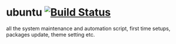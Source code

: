 # ubuntu [![Build Status](https://travis-ci.org/TheMrinalSinha/ubuntu.svg?branch=master)](https://travis-ci.org/TheMrinalSinha/ubuntu)
all the system maintenance and automation script, first time setups, packages update, theme setting etc. 

